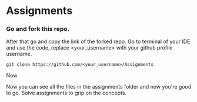 # Assignments

### Go and fork this repo.

After that go and copy the link of the forked repo.
Go to terminal of your IDE and use the code, replace <your_username> with your github profile username.

```
git clone https://github.com/<your_username>/Assignments
```
Now

Now you can see all the files in the assignments folder and now you're good to go. Solve assignments to grip on the concepts.
